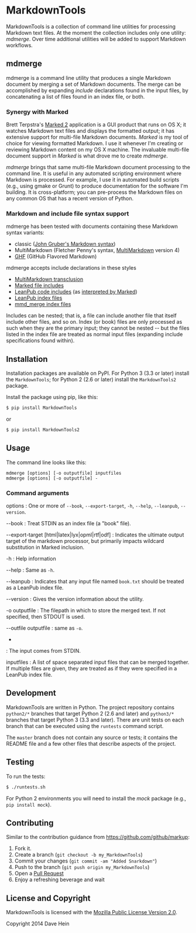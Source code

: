 # MarkdownTools

MarkdownTools is a collection of command line utilities for processing Markdown text files. At the moment the collection includes only one utility: *mdmerge*. Over time additional utilities will be added to support Markdown workflows. 

## mdmerge

mdmerge is a command line utility that produces a single Markdown document by merging a set of Markdown documents. The merge can be accomplished by expanding *include* declarations found in the input files, by concatenating a list of files found in an index file, or both.

### Synergy with Marked

Brett Terpstra's [Marked 2][] application is a GUI product that runs on OS X; it watches Markdown text files and displays the formatted output; it has extensive support for multi-file Markdown documents. *Marked* is my tool of choice for viewing formatted Markdown. I use it whenever I'm creating or reviewing Markdown content on my OS X machine. The invaluable multi-file document support in *Marked* is what drove me to create *mdmerge*.

[Marked 2]: http://marked2app.com

*mdmerge* brings that same multi-file Markdown document processing to the command line. It is useful in any automated scripting environment where Markdown is processed. For example, I use it in automated build scripts (e.g., using gmake or Grunt) to produce documentation for the software I'm building. It is cross-platform; you can pre-process the Markdown files on any common OS that has a recent version of Python.

### Markdown and include file syntax support

mdmerge has been tested with documents containing these Markdown syntax variants:

* classic ([John Gruber's Markdown syntax][gruber])
* MultiMarkdown (Fletcher Penny's syntax, [MultiMarkdown][mmd] version 4)
* [GHF][ghf] (GitHub Flavored Markdown)

[gruber]: http://daringfireball.net/projects/markdown/syntax
[mmd]: http://fletcherpenney.net/multimarkdown/
[ghf]: https://help.github.com/articles/github-flavored-markdown

mdmerge accepts include declarations in these styles

* [MultiMarkdown transclusion][mmdtrans]
* [Marked file includes][terpstramf]
* [LeanPub code includes][leanpubcd] (as [interpreted by Marked][terpstracd])
* [LeanPub index files][leanpubidx]
* [mmd_merge index files][mmdidx]

[terpstramf]: http://marked2app.com/help/Multi-File_Documents.html
[terpstracd]: http://marked2app.com/help/Special_Syntax.html#includingcode
[leanpubcd]: https://leanpub.com/help/manual#leanpub-auto-code
[leanpubidx]: https://leanpub.com/help/manual#leanpub-auto-the-booktxt-file
[mmdtrans]: http://fletcher.github.io/MultiMarkdown-4/transclusion
[mmdidx]: https://github.com/fletcher/MMD-Support/blob/master/Utilities/mmd_merge.pl

Includes can be nested; that is, a file can include another file that itself include other files, and so on. Index (or book) files are only processed as such when they are the primary input; they cannot be nested -- but the files listed in the index file are treated as normal input files (expanding include specifications found within).

## Installation

Installation packages are available on PyPI. For Python 3 (3.3 or later) install the  `MarkdownTools`; for Python 2 (2.6 or later) install the `MarkdownTools2` package.

Install the package using pip, like this:

~~~bash
$ pip install MarkdownTools
~~~

or

~~~bash
$ pip install MarkdownTools2
~~~

## Usage

The command line looks like this:

    mdmerge [options] [-o outputfile] inputfiles
    mdmerge [options] [-o outputfile] -

### Command arguments

options
:   One or more of `--book`, `--export-target`, `-h`, `--help`, `--leanpub`, `--version`.

--book
:   Treat STDIN as an index file (a "book" file).

--export-target [html|latex|lyx|opml|rtf|odf]
:   Indicates the ultimate output target of the markdown processor, but primarily impacts wildcard substitution in Marked inclusion.

-h
:   Help information

--help
:   Same as `-h`.


--leanpub
:   Indicates that any input file named `book.txt` should be treated as a LeanPub index file.

--version
:   Gives the version information about the utility.

-o outputfile
:   The filepath in which to store the merged text. If not specified, then STDOUT is used.

--outfile outputfile
:   same as `-o`.

-
:   The input comes from STDIN.

inputfiles
:   A list of space separated input files that can be merged together. If multiple files are given, they are treated as if they were specified in a LeanPub index file.

## Development

MarkdownTools are written in Python. The project repository contains `python2/*` branches that target Python 2 (2.6 and later) and `python3/*` branches that target Python 3 (3.3 and later). There are unit tests on each branch that can be executed using the `runtests` command script.

The `master` branch does not contain any source or tests; it contains the README file and a few other files that describe aspects of the project.

## Testing

To run the tests:

~~~bash
$ ./runtests.sh
~~~

For Python 2 environments you will need to install the *mock* package (e.g., `pip install mock`).

## Contributing

Similar to the contribution guidance from <https://github.com/github/markup>:

1. Fork it.
1. Create a branch (`git checkout -b my_MarkdownTools`)
1. Commit your changes (`git commit -am "Added Snarkdown"`)
1. Push to the branch (`git push origin my_MarkdownTools`)
1. Open a [Pull Request](http://github.com/jenesuispasdave/MarkdownTools/pulls)
1. Enjoy a refreshing beverage and wait

## License and Copyright

MarkdownTools is licensed with the [Mozilla Public License Version 2.0][mpl]. 

Copyright 2014 Dave Hein

[mpl]: http://www.mozilla.org/MPL/2.0/
